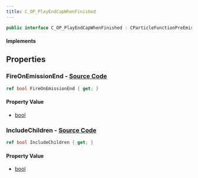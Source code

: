 ```yaml
---
title: C_OP_PlayEndCapWhenFinished
---
```


```csharp
public interface C_OP_PlayEndCapWhenFinished : CParticleFunctionPreEmission, CParticleFunctionOperator, CParticleFunction, ISchemaClass<CParticleFunction>, ISchemaClass<CParticleFunctionOperator>, ISchemaClass<CParticleFunctionPreEmission>, ISchemaClass<C_OP_PlayEndCapWhenFinished>, ISchemaField, ISchemaClass, INativeHandle
```

#### Implements

## Properties

### **FireOnEmissionEnd** - [Source Code](https://github.com/swiftly-solution/swiftlys2/blob/main/managed/src/SwiftlyS2.Generated/Schemas/Interfaces/C_OP_PlayEndCapWhenFinished.cs#L16)

```csharp
ref bool FireOnEmissionEnd { get; }
```

#### Property Value

- [bool](https://learn.microsoft.com/dotnet/api/system.boolean)

### **IncludeChildren** - [Source Code](https://github.com/swiftly-solution/swiftlys2/blob/main/managed/src/SwiftlyS2.Generated/Schemas/Interfaces/C_OP_PlayEndCapWhenFinished.cs#L18)

```csharp
ref bool IncludeChildren { get; }
```

#### Property Value

- [bool](https://learn.microsoft.com/dotnet/api/system.boolean)


